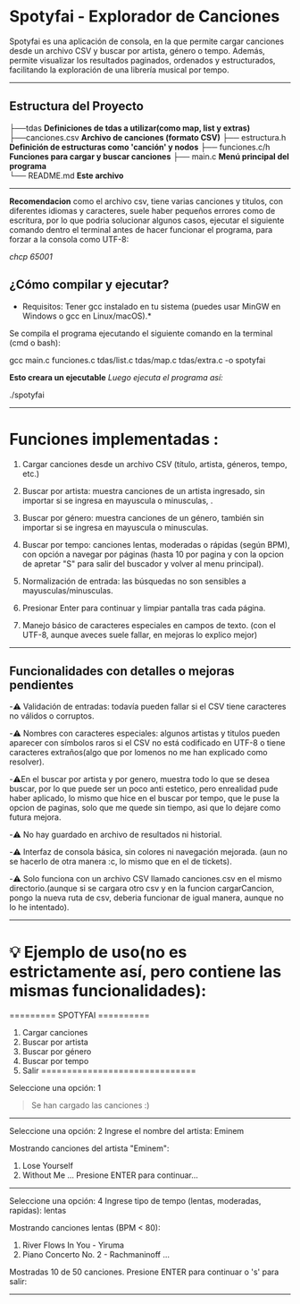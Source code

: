 # Spotyfai - Explorador de Canciones

Spotyfai es una aplicación de consola, en la que permite cargar canciones desde un archivo CSV y buscar por artista, género o tempo. Además, permite visualizar los resultados paginados, ordenados y estructurados, facilitando la exploración de una librería musical por tempo.

---------------------------------------------------------------------------------

## Estructura del Proyecto

├──tdas **Definiciones de tdas a utilizar(como map, list y extras)**
├──canciones.csv    **Archivo de canciones (formato CSV)**
├── estructura.h    **Definición de estructuras como 'canción' y nodos**
├── funciones.c/h  **Funciones para cargar y buscar canciones**
├── main.c     **Menú principal del programa**  
└── README.md  **Este archivo**

---------------------------------------------------------------------------------
**Recomendacion**
como el archivo csv, tiene varias canciones y titulos, con diferentes idiomas y caracteres, suele haber pequeños errores
como de escritura, por lo que podria solucionar algunos casos, ejecutar el siguiente comando dentro el terminal antes de hacer funcionar el programa, para forzar a la consola como UTF-8: 

*chcp 65001*

## ¿Cómo compilar y ejecutar?
* Requisitos: Tener gcc instalado en tu sistema (puedes usar MinGW en Windows o gcc en Linux/macOS).*

Se compila el programa ejecutando el siguiente comando en la terminal (cmd o bash):

gcc main.c funciones.c tdas/list.c tdas/map.c tdas/extra.c -o spotyfai

**Esto creara un ejecutable**
*Luego ejecuta el programa así:*

./spotyfai

---------------------------------------------------------------------------------

# Funciones implementadas : 

1) Cargar canciones desde un archivo CSV (título, artista, géneros, tempo, etc.)

2) Buscar por artista: muestra canciones de un artista ingresado, sin importar si se ingresa en mayuscula o minusculas, .

3) Buscar por género: muestra canciones de un género, también sin importar si se ingresa en mayuscula o minusculas.

4) Buscar por tempo: canciones lentas, moderadas o rápidas (según BPM), con opción a navegar por páginas (hasta 10 por pagina y con la opcion de apretar "S" para salir del buscador y volver al menu principal).

5) Normalización de entrada: las búsquedas no son sensibles a mayusculas/minusculas.

6) Presionar Enter para continuar y limpiar pantalla tras cada página.

7) Manejo básico de caracteres especiales en campos de texto. (con el UTF-8, aunque aveces suele fallar, en mejoras lo explico mejor)

---------------------------------------------------------------------------------

## Funcionalidades con detalles o mejoras pendientes

-⚠️ Validación de entradas: todavía pueden fallar si el CSV tiene caracteres no válidos o corruptos.

-⚠️ Nombres con caracteres especiales: algunos artistas y titulos pueden aparecer con símbolos raros si el CSV no está codificado en UTF-8 o tiene caracteres extraños(algo que por lomenos no me han explicado como resolver).

-⚠️En el buscar por artista y por genero, muestra todo lo que se desea buscar, por lo que puede ser un poco anti estetico, pero enrealidad pude haber aplicado, lo mismo que hice en el buscar por tempo, que le puse la opcion de paginas, solo que me quede sin tiempo, asi que lo dejare como futura mejora.

-⚠️ No hay guardado en archivo de resultados ni historial.

-⚠️ Interfaz de consola básica, sin colores ni navegación mejorada. (aun no se hacerlo de otra manera :c, lo mismo que en el de tickets).

-⚠️ Solo funciona con un archivo CSV llamado canciones.csv en el mismo directorio.(aunque si se cargara otro csv y en la funcion cargarCancion, pongo la nueva ruta de csv, deberia funcionar de igual manera, aunque no lo he intentado).

---------------------------------------------------------------------------------

# 💡 Ejemplo de uso(no es estrictamente así, pero contiene las mismas funcionalidades):

========= SPOTYFAI ==========
1. Cargar canciones
2. Buscar por artista
3. Buscar por género
4. Buscar por tempo
5. Salir
==============================

Seleccione una opción: 1
> Se han cargado las canciones :)

----------------------------
Seleccione una opción: 2
Ingrese el nombre del artista: Eminem

Mostrando canciones del artista "Eminem":
1. Lose Yourself
2. Without Me
...
Presione ENTER para continuar...

----------------------------

Seleccione una opción: 4
Ingrese tipo de tempo (lentas, moderadas, rapidas): lentas

Mostrando canciones lentas (BPM < 80):
1. River Flows In You - Yiruma
2. Piano Concerto No. 2 - Rachmaninoff
...

Mostradas 10 de 50 canciones. Presione ENTER para continuar o 's' para salir:

---------------------------------------------------------------------------------